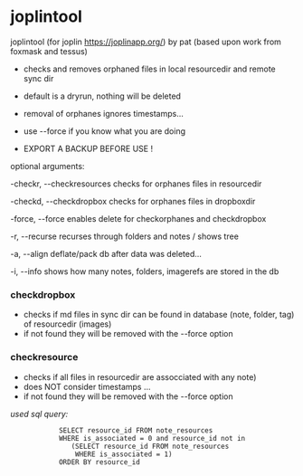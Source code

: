 # joplintool

joplintool (for joplin https://joplinapp.org/) by pat (based upon work from foxmask and tessus)

  - checks and removes orphaned files in local resourcedir and remote sync dir
  - default is a dryrun, nothing will be deleted
  - removal of orphanes ignores timestamps...

  - use --force if you know what you are doing
  - EXPORT A BACKUP BEFORE USE !

optional arguments:

  -checkr, --checkresources     checks for orphanes files in resourcedir
  
  -checkd, --checkdropbox       checks for orphanes files in dropboxdir
  
  -force, --force               enables delete for checkorphanes and checkdropbox
  
  -r, --recurse                 recurses through folders and notes / shows tree
  
  -a, --align                   deflate/pack db after data was deleted...
  
  
  
  -i, --info                    shows how many notes, folders, imagerefs are stored in the db

### checkdropbox
- checks if md files in sync dir can be found in database (note, folder, tag) of resourcedir (images)
- if not found they will be removed with the --force option

### checkresource
- checks if all files in resourcedir are assocciated with any note)
- does NOT consider timestamps ...
- if not found they will be removed with the --force option

*used sql query:*
```
            SELECT resource_id FROM note_resources  
            WHERE is_associated = 0 and resource_id not in 
               (SELECT resource_id FROM note_resources 
                WHERE is_associated = 1) 
            ORDER BY resource_id
```
